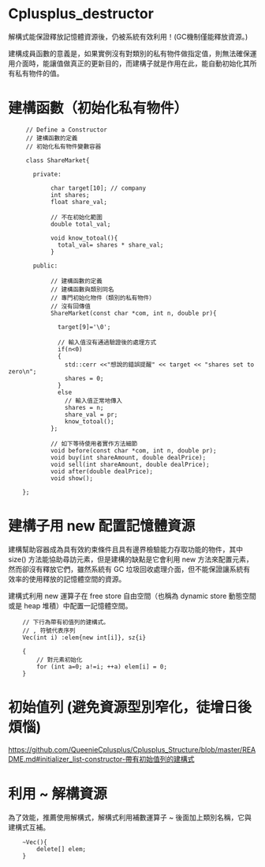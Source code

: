 # Cplusplus_destructor
解構式能保證釋放記憶體資源後，仍被系統有效利用！(GC機制僅能釋放資源。)

建構成員函數的意義是，如果實例沒有對類別的私有物件做指定值，則無法確保運用介面時，能讓值做真正的更新目的，而建構子就是作用在此，能自動初始化其所有私有物件的值。

# 建構函數（初始化私有物件）

         // Define a Constructor
         // 建構函數的定義
         // 初始化私有物件變數容器
 
         class ShareMarket{

           private:

                char target[10]; // company
                int shares;
                float share_val;

                // 不在初始化範圍
                double total_val;

                void know_totoal(){ 
                  total_val= shares * share_val;
                }

           public:

                // 建構函數的定義 
                // 建構函數與類別同名
                // 專門初始化物件（類別的私有物件）
                // 沒有回傳值
                ShareMarket(const char *com, int n, double pr){

                  target[9]='\0';

                  // 輸入值沒有通過驗證後的處理方式
                  if(n<0)
                  { 
                    std::cerr <<"想說的錯誤提醒" << target << "shares set to zero\n";
                    shares = 0;
                  }
                  else
                    // 輸入值正常地傳入
                    shares = n; 
                    share_val = pr;
                    know_totoal();
                }; 

                // 如下等待使用者實作方法細節
                void before(const char *com, int n, double pr);
                void buy(int shareAmount, double dealPrice);
                void sell(int shareAmount, double dealPrice);
                void after(double dealPrice);
                void show();

        };

# 建構子用 new 配置記憶體資源

建構幫助容器成為具有效約束條件且具有邊界檢驗能力存取功能的物件，其中 size() 方法能協助尋訪元素，但是建構的缺點是它會利用 new 方法來配置元素，然而卻沒有釋放它們，雖然系統有 GC 垃圾回收處理介面，但不能保證讓系統有效率的使用釋放的記憶體空間的資源。

建構式利用 new 運算子在 free store 自由空間（也稱為 dynamic store 動態空間或是 heap 堆積）中配置一記憶體空間。

        // 下行為帶有初值列的建構式。
        // , 符號代表序列
        Vec(int i) :elem{new int[i]}, sz{i}

        {
            // 對元素初始化
            for (int a=0; a!=i; ++a) elem[i] = 0;
        }

# 初始值列 (避免資源型別窄化，徒增日後煩惱)
   https://github.com/QueenieCplusplus/Cplusplus_Structure/blob/master/README.md#initializer_list-constructor-帶有初始值列的建構式
        
# 利用 ~ 解構資源

為了效能，推薦使用解構式，解構式利用補數運算子 ~ 後面加上類別名稱，它與建構式互補。

        ~Vec(){
            delete[] elem;
        }
